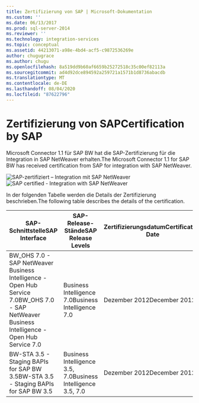 ```yaml
---
title: Zertifizierung von SAP | Microsoft-Dokumentation
ms.custom: ''
ms.date: 06/13/2017
ms.prod: sql-server-2014
ms.reviewer: ''
ms.technology: integration-services
ms.topic: conceptual
ms.assetid: 44213071-a98e-4bd4-acf5-c9872536269e
author: chugugrace
ms.author: chugu
ms.openlocfilehash: 8a519dd9b60af6659b25272518c35c00ef82113a
ms.sourcegitcommit: ad4d92dce894592a259721a1571b1d8736abacdb
ms.translationtype: MT
ms.contentlocale: de-DE
ms.lasthandoff: 08/04/2020
ms.locfileid: "87622796"
---
```

# <a name="certification-by-sap"></a><span data-ttu-id="35b22-102">Zertifizierung von SAP</span><span class="sxs-lookup"><span data-stu-id="35b22-102">Certification by SAP</span></span>
  <span data-ttu-id="35b22-103">Microsoft Connector 1.1 für SAP BW hat die SAP-Zertifizierung für die Integration in SAP NetWeaver erhalten.</span><span class="sxs-lookup"><span data-stu-id="35b22-103">The Microsoft Connector 1.1 for SAP BW has received certification from SAP for integration with SAP NetWeaver.</span></span>  
  
 <span data-ttu-id="35b22-104">![SAP-zertifiziert – Integration mit SAP NetWeaver](media/sapcertifiedforssis11.gif "SAP-zertifiziert – Integration mit SAP NetWeaver")</span><span class="sxs-lookup"><span data-stu-id="35b22-104">![SAP certified - Integration with SAP NetWeaver](media/sapcertifiedforssis11.gif "SAP certified - Integration with SAP NetWeaver")</span></span>  
  
 <span data-ttu-id="35b22-105">In der folgenden Tabelle werden die Details der Zertifizierung beschrieben.</span><span class="sxs-lookup"><span data-stu-id="35b22-105">The following table describes the details of the certification.</span></span>  
  
|<span data-ttu-id="35b22-106">SAP-Schnittstelle</span><span class="sxs-lookup"><span data-stu-id="35b22-106">SAP Interface</span></span>|<span data-ttu-id="35b22-107">SAP-Release-Stände</span><span class="sxs-lookup"><span data-stu-id="35b22-107">SAP Release Levels</span></span>|<span data-ttu-id="35b22-108">Zertifizierungsdatum</span><span class="sxs-lookup"><span data-stu-id="35b22-108">Certification Date</span></span>|<span data-ttu-id="35b22-109">Verwandte Komponente</span><span class="sxs-lookup"><span data-stu-id="35b22-109">Related Component</span></span>|  
|-------------------|------------------------|------------------------|-----------------------|  
|<span data-ttu-id="35b22-110">BW_OHS 7.0 - SAP NetWeaver Business Intelligence - Open Hub Service 7.0</span><span class="sxs-lookup"><span data-stu-id="35b22-110">BW_OHS 7.0 - SAP NetWeaver Business Intelligence - Open Hub Service 7.0</span></span>|<span data-ttu-id="35b22-111">Business Intelligence 7.0</span><span class="sxs-lookup"><span data-stu-id="35b22-111">Business Intelligence 7.0</span></span>|<span data-ttu-id="35b22-112">Dezember 2012</span><span class="sxs-lookup"><span data-stu-id="35b22-112">December 2012</span></span>|<span data-ttu-id="35b22-113">`Source`</span><span class="sxs-lookup"><span data-stu-id="35b22-113">Source</span></span>|  
|<span data-ttu-id="35b22-114">BW-STA 3.5 - Staging BAPIs for SAP BW 3.5</span><span class="sxs-lookup"><span data-stu-id="35b22-114">BW-STA 3.5 - Staging BAPIs for SAP BW 3.5</span></span>|<span data-ttu-id="35b22-115">Business Intelligence 3.5, 7.0</span><span class="sxs-lookup"><span data-stu-id="35b22-115">Business Intelligence 3.5, 7.0</span></span>|<span data-ttu-id="35b22-116">Dezember 2012</span><span class="sxs-lookup"><span data-stu-id="35b22-116">December 2012</span></span>|<span data-ttu-id="35b22-117">Destination</span><span class="sxs-lookup"><span data-stu-id="35b22-117">Destination</span></span>|  
  
  
